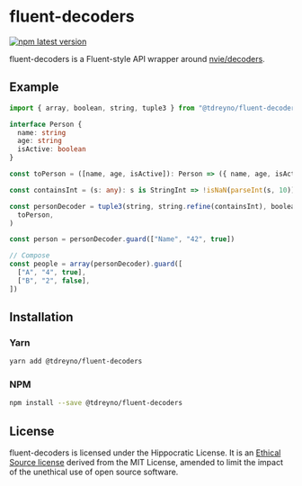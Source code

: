 # fluent-decoders

[![npm latest version](https://img.shields.io/npm/v/@tdreyno/fluent-decoders/latest.svg)](https://www.npmjs.com/package/@tdreyno/fluent-decoders)

fluent-decoders is a Fluent-style API wrapper around [nvie/decoders](https://github.com/nvie/decoders).

## Example

```typescript
import { array, boolean, string, tuple3 } from "@tdreyno/fluent-decoders"

interface Person {
  name: string
  age: string
  isActive: boolean
}

const toPerson = ([name, age, isActive]): Person => ({ name, age, isActive })

const containsInt = (s: any): s is StringInt => !isNaN(parseInt(s, 10))

const personDecoder = tuple3(string, string.refine(containsInt), boolean).map(
  toPerson,
)

const person = personDecoder.guard(["Name", "42", true])

// Compose
const people = array(personDecoder).guard([
  ["A", "4", true],
  ["B", "2", false],
])
```

## Installation

### Yarn

```sh
yarn add @tdreyno/fluent-decoders
```

### NPM

```sh
npm install --save @tdreyno/fluent-decoders
```

## License

fluent-decoders is licensed under the Hippocratic License. It is an [Ethical Source license](https://ethicalsource.dev) derived from the MIT License, amended to limit the impact of the unethical use of open source software.
